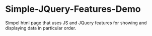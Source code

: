 # Simple-JQuery-Features-Demo
Simpel html page that uses JS and JQuery features for showing and displaying data in particular order.
